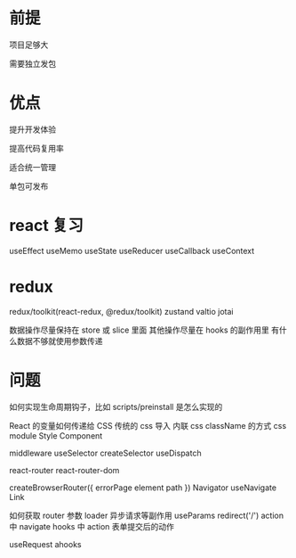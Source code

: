 # 前提

项目足够大

需要独立发包

# 优点

提升开发体验

提高代码复用率

适合统一管理

单包可发布

# react 复习

useEffect
useMemo
useState
useReducer
useCallback
useContext

# redux

redux/toolkit(react-redux, @redux/toolkit)
zustand
valtio
jotai

数据操作尽量保持在 store 或 slice 里面
其他操作尽量在 hooks 的副作用里
有什么数据不够就使用参数传递

# 问题

如何实现生命周期钩子，比如 scripts/preinstall 是怎么实现的

React 的变量如何传递给 CSS
传统的 css 导入
内联 css
className 的方式
css module
Style Component

middleware
useSelector
createSelector
useDispatch

react-router
react-router-dom

createBrowserRouter({
errorPage
element
path
})
Navigator
useNavigate
Link

如何获取 router 参数
loader 异步请求等副作用
useParams
redirect('/') action 中 navigate hooks 中
action 表单提交后的动作

useRequest
ahooks
